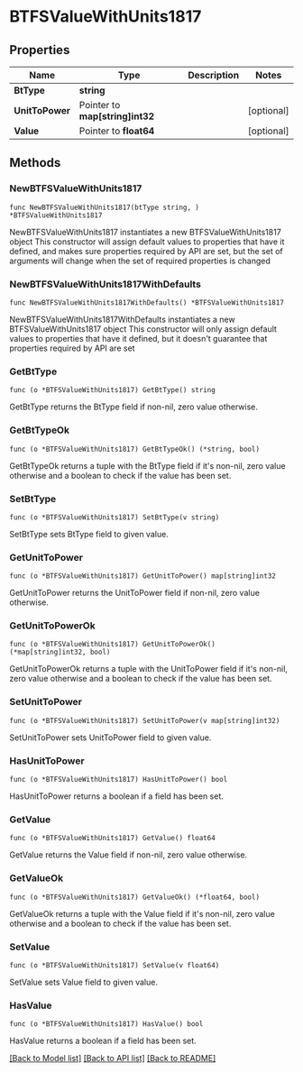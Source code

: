 # BTFSValueWithUnits1817

## Properties

Name | Type | Description | Notes
------------ | ------------- | ------------- | -------------
**BtType** | **string** |  | 
**UnitToPower** | Pointer to **map[string]int32** |  | [optional] 
**Value** | Pointer to **float64** |  | [optional] 

## Methods

### NewBTFSValueWithUnits1817

`func NewBTFSValueWithUnits1817(btType string, ) *BTFSValueWithUnits1817`

NewBTFSValueWithUnits1817 instantiates a new BTFSValueWithUnits1817 object
This constructor will assign default values to properties that have it defined,
and makes sure properties required by API are set, but the set of arguments
will change when the set of required properties is changed

### NewBTFSValueWithUnits1817WithDefaults

`func NewBTFSValueWithUnits1817WithDefaults() *BTFSValueWithUnits1817`

NewBTFSValueWithUnits1817WithDefaults instantiates a new BTFSValueWithUnits1817 object
This constructor will only assign default values to properties that have it defined,
but it doesn't guarantee that properties required by API are set

### GetBtType

`func (o *BTFSValueWithUnits1817) GetBtType() string`

GetBtType returns the BtType field if non-nil, zero value otherwise.

### GetBtTypeOk

`func (o *BTFSValueWithUnits1817) GetBtTypeOk() (*string, bool)`

GetBtTypeOk returns a tuple with the BtType field if it's non-nil, zero value otherwise
and a boolean to check if the value has been set.

### SetBtType

`func (o *BTFSValueWithUnits1817) SetBtType(v string)`

SetBtType sets BtType field to given value.


### GetUnitToPower

`func (o *BTFSValueWithUnits1817) GetUnitToPower() map[string]int32`

GetUnitToPower returns the UnitToPower field if non-nil, zero value otherwise.

### GetUnitToPowerOk

`func (o *BTFSValueWithUnits1817) GetUnitToPowerOk() (*map[string]int32, bool)`

GetUnitToPowerOk returns a tuple with the UnitToPower field if it's non-nil, zero value otherwise
and a boolean to check if the value has been set.

### SetUnitToPower

`func (o *BTFSValueWithUnits1817) SetUnitToPower(v map[string]int32)`

SetUnitToPower sets UnitToPower field to given value.

### HasUnitToPower

`func (o *BTFSValueWithUnits1817) HasUnitToPower() bool`

HasUnitToPower returns a boolean if a field has been set.

### GetValue

`func (o *BTFSValueWithUnits1817) GetValue() float64`

GetValue returns the Value field if non-nil, zero value otherwise.

### GetValueOk

`func (o *BTFSValueWithUnits1817) GetValueOk() (*float64, bool)`

GetValueOk returns a tuple with the Value field if it's non-nil, zero value otherwise
and a boolean to check if the value has been set.

### SetValue

`func (o *BTFSValueWithUnits1817) SetValue(v float64)`

SetValue sets Value field to given value.

### HasValue

`func (o *BTFSValueWithUnits1817) HasValue() bool`

HasValue returns a boolean if a field has been set.


[[Back to Model list]](../README.md#documentation-for-models) [[Back to API list]](../README.md#documentation-for-api-endpoints) [[Back to README]](../README.md)


